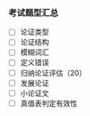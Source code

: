### 考试题型汇总

- [ ] 论证类型
- [ ] 论证结构
- [ ] 模糊词汇
- [ ] 定义错误
- [ ] 归纳论证评估（20）
- [ ] 发展论证
- [ ] 小论证文
- [ ] 真值表判定有效性